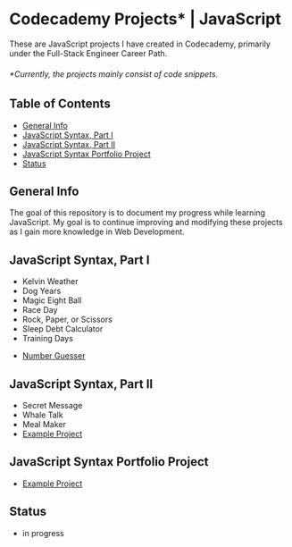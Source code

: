 # Codecademy Projects\* | JavaScript

These are JavaScript projects I have created in Codecademy, primarily under the Full-Stack Engineer Career Path.

###### \*Currently, the projects mainly consist of code snippets.

## Table of Contents

- [General Info](#general-info)
- [JavaScript Syntax, Part I](#javascript-syntax-part-i)
- [JavaScript Syntax, Part II](#javascript-syntax-part-ii)
- [JavaScript Syntax Portfolio Project](#javascript-syntax-portfolio-project)
- [Status](#status)

## General Info

The goal of this repository is to document my progress while learning JavaScript. My goal is to continue improving and modifying these projects as I gain more knowledge in Web Development.

## JavaScript Syntax, Part I

- Kelvin Weather
- Dog Years
- Magic Eight Ball
- Race Day
- Rock, Paper, or Scissors
- Sleep Debt Calculator
- Training Days

* [Number Guesser](https://jcainuk.github.io/JavaScript-Codecademy-Projects/Number%20Guesser/)

## JavaScript Syntax, Part II

- Secret Message
- Whale Talk
- Meal Maker
- [Example Project](https://)

## JavaScript Syntax Portfolio Project

- [Example Project](https://)

## Status

- in progress
